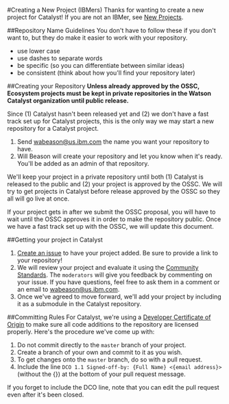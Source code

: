 #Creating a New Project (IBMers)
Thanks for wanting to create a new project for Catalyst! If you are not an IBMer, see [New Projects](NewProjects.md).

##Repository Name Guidelines
You don't have to follow these if you don't want to, but they do make it easier to work with your repository.
- use lower case
- use dashes to separate words
- be specific (so you can differentiate between similar ideas)
- be consistent (think about how you'll find your repository later)

##Creating your Repository
**Unless already approved by the OSSC, Ecosystem projects must be kept in private repositories in the Watson Catalyst organization until public release.**

Since (1) Catalyst hasn't been released yet and (2) we don't have a fast track set up for Catalyst projects, this is the only way we may start a new repository for a Catalyst project. 

1. Send [wabeason@us.ibm.com](mailto:wabeason@us.ibm.com) the name you want your repository to have.
2. Will Beason will create your repository and let you know when it's ready. You'll be added as an admin of that repository.

We'll keep your project in a private repository until both (1) Catalyst is released to the public and (2) your project is approved by the OSSC. We will try to get projects in Catalyst before release approved by the OSSC so they all will go live at once.

If your project gets in after we submit the OSSC proposal, you will have to wait until the OSSC approves it in order to make the repository public. Once we have a fast track set up with the OSSC, we will update this document.

##Getting your project in Catalyst
1. [Create an issue](https://github.com/watson-catalyst/watson-catalyst/issues) to have your project added. Be sure to provide a link to your repository!
2. We will review your project and evaluate it using the [Community Standards](CommunityStandards.md). The `moderators` will give you feedback by commenting on your issue. If you have questions, feel free to ask them in a comment or an email to [wabeason@us.ibm.com](mailto:wabeason@us.ibm.com).
3. Once we've agreed to move forward, we'll add your project by including it as a submodule in the Catalyst repository.

##Committing Rules
For Catalyst, we're using a [Developer Certificate of Origin](http://elinux.org/Developer_Certificate_Of_Origin) to make sure all code additions to the repository are licensed properly. Here's the procedure we've come up with:

1. Do not commit directly to the `master` branch of your project.
2. Create a branch of your own and commit to it as you wish.
3. To get changes onto the `master` branch, do so with a pull request.
4. Include the line `DCO 1.1 Signed-off-by: {Full Name} <{email address}>` (without the {}) at the bottom of your pull request message.

If you forget to include the DCO line, note that you can edit the pull request even after it's been closed.
